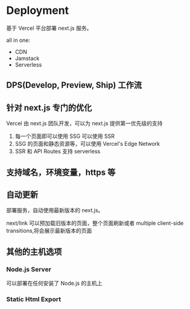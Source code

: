 # Deployment

基于 Vercel 平台部署 next.js 服务。

all in one:
* CDN
* Jamstack
* Serverless

## DPS(Develop, Preview, Ship) 工作流


## 针对 next.js 专门的优化

Vercel 由 next.js 团队开发，可以为 next.js 提供第一优先级的支持

1. 每一个页面即可以使用 SSG 可以使用 SSR 
1. SSG 的页面和静态资源等，可以使用 Vercel's Edge Network
1. SSR 和 API Routes 支持 serverless

## 支持域名，环境变量，https 等

## 自动更新

部署服务，自动使用最新版本的 next.js。

next/link 可以预加载旧版本的页面，整个页面刷新或者 multiple client-side transitions,将会展示最新版本的页面

## 其他的主机选项

### Node.js Server

可以部署在任何安装了 Node.js 的主机上

### Static Html Export

